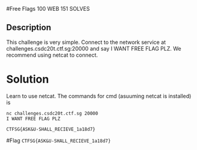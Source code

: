 #Free Flags
 100
WEB
151 SOLVES

## Description
This challenge is very simple. Connect to the network service at challenges.csdc20t.ctf.sg:20000 and say I WANT FREE FLAG PLZ. We recommend using netcat to connect.

# Solution
Learn to use netcat. The commands for cmd (asuuming netcat is installed) is
```
nc challenges.csdc20t.ctf.sg 20000
I WANT FREE FLAG PLZ
```
```
CTFSG{ASK&U-SHALL_RECIEVE_1a18d7}
```

#Flag 
`CTFSG{ASK&U-SHALL_RECIEVE_1a18d7}`
